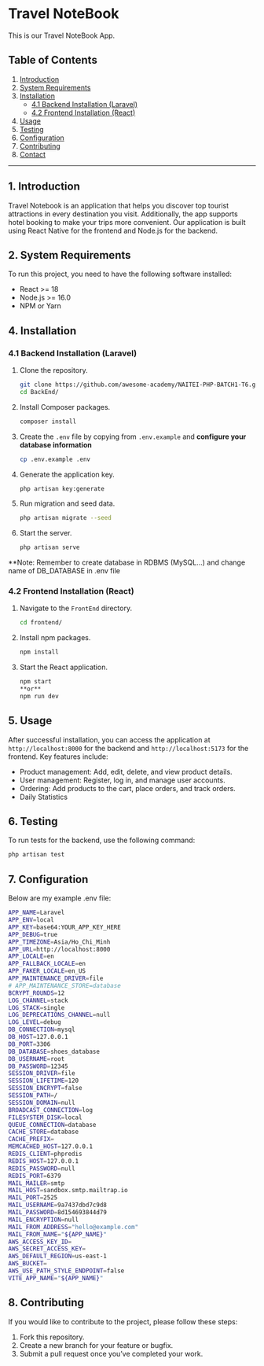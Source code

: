 # Travel NoteBook

This is our Travel NoteBook App.


## Table of Contents

1. [Introduction](#1-introduction)
2. [System Requirements](#2-system-requirements)
3. [Installation](#3-installation)
   - [4.1 Backend Installation (Laravel)](#31-backend-installation-laravel)
   - [4.2 Frontend Installation (React)](#32-frontend-installation-react)
4. [Usage](#4-usage)
5. [Testing](#5-testing)
6. [Configuration](#6-configuration)
7. [Contributing](#7-contributing)
8. [Contact](#8-contact)
---

## 1. Introduction


Travel Notebook is an application that helps you discover top tourist attractions in every destination you visit. Additionally, the app supports hotel booking to make your trips more convenient. Our application is built using React Native for the frontend and Node.js for the backend.



## 2. System Requirements

To run this project, you need to have the following software installed:

- React >= 18
- Node.js >= 16.0
- NPM or Yarn

## 4. Installation

### 4.1 Backend Installation (Laravel)

1. Clone the repository.

    ```bash
    git clone https://github.com/awesome-academy/NAITEI-PHP-BATCH1-T6.git
    cd BackEnd/
    ```

2. Install Composer packages.

    ```bash
    composer install
    ```

3. Create the `.env` file by copying from `.env.example` and **configure your database information**

    ```bash
    cp .env.example .env
    ```

4. Generate the application key.

    ```bash
    php artisan key:generate
    ```

5. Run migration and seed data.

    ```bash
    php artisan migrate --seed
    ```

6. Start the server.

    ```bash
    php artisan serve
    ```
**Note: Remember to create database in RDBMS (MySQL...) and change name of DB_DATABASE in .env file
### 4.2 Frontend Installation (React)

1. Navigate to the `FrontEnd` directory.

    ```bash
    cd frontend/
    ```

2. Install npm packages.

    ```bash
    npm install
    ```

3. Start the React application.

    ```bash
    npm start
    **or**
    npm run dev
    ```

## 5. Usage

After successful installation, you can access the application at `http://localhost:8000` for the backend and `http://localhost:5173` for the frontend. Key features include:

- Product management: Add, edit, delete, and view product details.
- User management: Register, log in, and manage user accounts.
- Ordering: Add products to the cart, place orders, and track orders.
- Daily Statistics


## 6. Testing

To run tests for the backend, use the following command:

```bash
php artisan test
```


## 7. Configuration

Below are my example .env file:

```bash
APP_NAME=Laravel
APP_ENV=local
APP_KEY=base64:YOUR_APP_KEY_HERE
APP_DEBUG=true
APP_TIMEZONE=Asia/Ho_Chi_Minh
APP_URL=http://localhost:8000
APP_LOCALE=en
APP_FALLBACK_LOCALE=en
APP_FAKER_LOCALE=en_US
APP_MAINTENANCE_DRIVER=file
# APP_MAINTENANCE_STORE=database
BCRYPT_ROUNDS=12
LOG_CHANNEL=stack
LOG_STACK=single
LOG_DEPRECATIONS_CHANNEL=null
LOG_LEVEL=debug
DB_CONNECTION=mysql
DB_HOST=127.0.0.1
DB_PORT=3306
DB_DATABASE=shoes_database
DB_USERNAME=root
DB_PASSWORD=12345
SESSION_DRIVER=file
SESSION_LIFETIME=120
SESSION_ENCRYPT=false
SESSION_PATH=/
SESSION_DOMAIN=null
BROADCAST_CONNECTION=log
FILESYSTEM_DISK=local
QUEUE_CONNECTION=database
CACHE_STORE=database
CACHE_PREFIX=
MEMCACHED_HOST=127.0.0.1
REDIS_CLIENT=phpredis
REDIS_HOST=127.0.0.1
REDIS_PASSWORD=null
REDIS_PORT=6379
MAIL_MAILER=smtp
MAIL_HOST=sandbox.smtp.mailtrap.io
MAIL_PORT=2525
MAIL_USERNAME=9a7437dbd7c9d8
MAIL_PASSWORD=8d154693844d79
MAIL_ENCRYPTION=null
MAIL_FROM_ADDRESS="hello@example.com"
MAIL_FROM_NAME="${APP_NAME}"
AWS_ACCESS_KEY_ID=
AWS_SECRET_ACCESS_KEY=
AWS_DEFAULT_REGION=us-east-1
AWS_BUCKET=
AWS_USE_PATH_STYLE_ENDPOINT=false
VITE_APP_NAME="${APP_NAME}"
```


## 8. Contributing

If you would like to contribute to the project, please follow these steps:

1. Fork this repository.
2. Create a new branch for your feature or bugfix.
3. Submit a pull request once you’ve completed your work.
